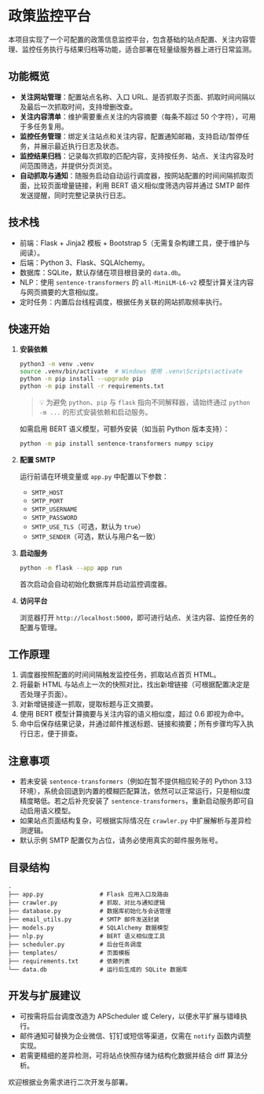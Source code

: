 # 政策监控平台

本项目实现了一个可配置的政策信息监控平台，包含基础的站点配置、关注内容管理、监控任务执行与结果归档等功能，适合部署在轻量级服务器上进行日常监测。

## 功能概览

- **关注网站管理**：配置站点名称、入口 URL、是否抓取子页面、抓取时间间隔以及最后一次抓取时间，支持增删改查。
- **关注内容清单**：维护需要重点关注的内容摘要（每条不超过 50 个字符），可用于多任务复用。
- **监控任务管理**：绑定关注站点和关注内容，配置通知邮箱，支持启动/暂停任务，并展示最近执行日志及状态。
- **监控结果归档**：记录每次抓取的匹配内容，支持按任务、站点、关注内容及时间范围筛选，并提供分页浏览。
- **自动抓取与通知**：随服务启动自动运行调度器，按网站配置的时间间隔抓取页面，比较页面增量链接，利用 BERT 语义相似度筛选内容并通过 SMTP 邮件发送提醒，同时完整记录执行日志。

## 技术栈

- 前端：Flask + Jinja2 模板 + Bootstrap 5（无需复杂构建工具，便于维护与阅读）。
- 后端：Python 3、Flask、SQLAlchemy。
- 数据库：SQLite，默认存储在项目根目录的 `data.db`。
- NLP：使用 `sentence-transformers` 的 `all-MiniLM-L6-v2` 模型计算关注内容与网页摘要的大意相似度。
- 定时任务：内置后台线程调度，根据任务关联的网站抓取频率执行。

## 快速开始

1. **安装依赖**

   ```bash
   python3 -m venv .venv
   source .venv/bin/activate  # Windows 使用 .venv\Scripts\activate
   python -m pip install --upgrade pip
   python -m pip install -r requirements.txt
   ```

   > 💡 为避免 `python`、`pip` 与 `flask` 指向不同解释器，请始终通过 `python -m ...` 的形式安装依赖和启动服务。

   如需启用 BERT 语义模型，可额外安装（如当前 Python 版本支持）：

   ```bash
   python -m pip install sentence-transformers numpy scipy
   ```

2. **配置 SMTP**

   运行前请在环境变量或 `app.py` 中配置以下参数：

   - `SMTP_HOST`
   - `SMTP_PORT`
   - `SMTP_USERNAME`
   - `SMTP_PASSWORD`
   - `SMTP_USE_TLS`（可选，默认为 `true`）
   - `SMTP_SENDER`（可选，默认与用户名一致）

3. **启动服务**

   ```bash
   python -m flask --app app run
   ```

   首次启动会自动初始化数据库并启动监控调度器。

4. **访问平台**

   浏览器打开 `http://localhost:5000`，即可进行站点、关注内容、监控任务的配置与管理。

## 工作原理

1. 调度器按照配置的时间间隔触发监控任务，抓取站点首页 HTML。
2. 将最新 HTML 与站点上一次的快照对比，找出新增链接（可根据配置决定是否处理子页面）。
3. 对新增链接逐一抓取，提取标题与正文摘要。
4. 使用 BERT 模型计算摘要与关注内容的语义相似度，超过 0.6 即视为命中。
5. 命中后保存结果记录，并通过邮件推送标题、链接和摘要；所有步骤均写入执行日志，便于排查。

## 注意事项

- 若未安装 `sentence-transformers`（例如在暂不提供相应轮子的 Python 3.13 环境），系统会回退到内置的模糊匹配算法，依然可以正常运行，只是相似度精度略低。若之后补充安装了 `sentence-transformers`，重新启动服务即可自动启用语义模型。
- 如果站点页面结构复杂，可根据实际情况在 `crawler.py` 中扩展解析与差异检测逻辑。
- 默认示例 SMTP 配置仅为占位，请务必使用真实的邮件服务账号。

## 目录结构

```
.
├── app.py                # Flask 应用入口及路由
├── crawler.py            # 抓取、对比与通知逻辑
├── database.py           # 数据库初始化与会话管理
├── email_utils.py        # SMTP 邮件发送封装
├── models.py             # SQLAlchemy 数据模型
├── nlp.py                # BERT 语义相似度工具
├── scheduler.py          # 后台任务调度
├── templates/            # 页面模板
├── requirements.txt      # 依赖列表
└── data.db               # 运行后生成的 SQLite 数据库
```

## 开发与扩展建议

- 可按需将后台调度改造为 APScheduler 或 Celery，以便水平扩展与错峰执行。
- 邮件通知可替换为企业微信、钉钉或短信等渠道，仅需在 `notify` 函数内调整实现。
- 若需更精细的差异检测，可将站点快照存储为结构化数据并结合 diff 算法分析。

欢迎根据业务需求进行二次开发与部署。
